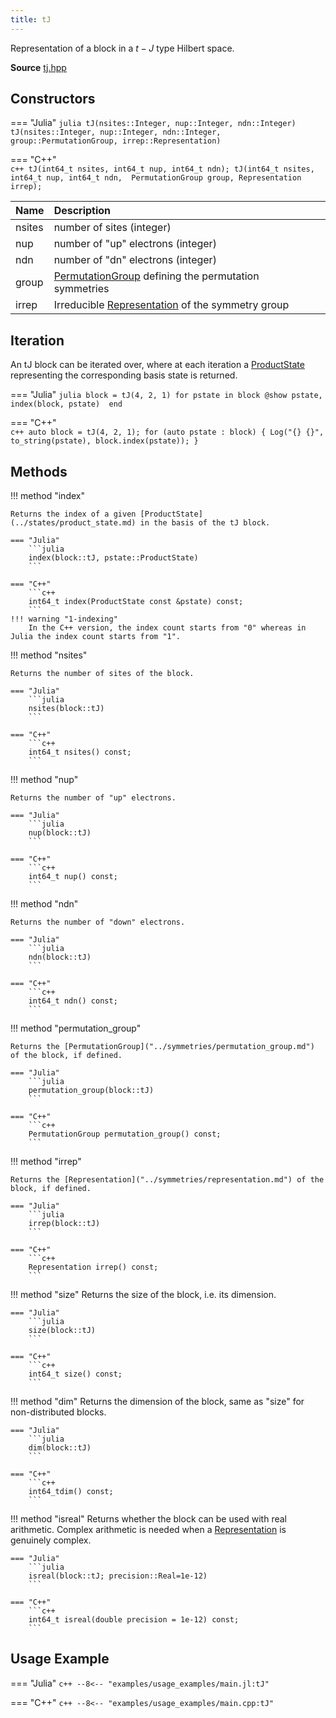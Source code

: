 ```yaml
---
title: tJ
---
```


Representation of a block in a  $t-J$ type Hilbert space. 

**Source** [tj.hpp](https://github.com/awietek/xdiag/blob/main/xdiag/blocks/tj.hpp)

## Constructors

=== "Julia"
	```julia
	tJ(nsites::Integer, nup::Integer, ndn::Integer)
	tJ(nsites::Integer, nup::Integer, ndn::Integer, 
	   group::PermutationGroup, irrep::Representation)
	```

=== "C++"	
	```c++
    tJ(int64_t nsites, int64_t nup, int64_t ndn);
    tJ(int64_t nsites, int64_t nup, int64_t ndn, 
	   PermutationGroup group, Representation irrep);
	```


| Name    | Description                                                                                |   |
|:--------|:-------------------------------------------------------------------------------------------|---|
| nsites | number of sites (integer)                                                                  |   |
| nup    | number of "up" electrons (integer)                                                         |   |
| ndn    | number of "dn" electrons (integer)                                                         |   |
| group   | [PermutationGroup](../symmetries/permutation_group.md) defining the permutation symmetries |   |
| irrep   | Irreducible [Representation](../symmetries/representation.md)  of the symmetry group       |   |

## Iteration

An tJ block can be iterated over, where at each iteration a [ProductState](../states/product_state.md) representing the corresponding basis state is returned.

=== "Julia"
	```julia
	block = tJ(4, 2, 1)
	for pstate in block
		@show pstate, index(block, pstate) 
	end
	```

=== "C++"	
	```c++
    auto block = tJ(4, 2, 1);
	for (auto pstate : block) {
		Log("{} {}", to_string(pstate), block.index(pstate));
	}
	```

## Methods

!!! method "index"

	Returns the index of a given [ProductState](../states/product_state.md) in the basis of the tJ block.

	=== "Julia"
		```julia
		index(block::tJ, pstate::ProductState)
		```

	=== "C++"	
		```c++
		int64_t index(ProductState const &pstate) const;
		```
	!!! warning "1-indexing"
		In the C++ version, the index count starts from "0" whereas in Julia the index count starts from "1".



!!! method "nsites"

	Returns the number of sites of the block.

	=== "Julia"
		```julia
		nsites(block::tJ)
		```

	=== "C++"	
		```c++
		int64_t nsites() const;
		```

!!! method "nup"

	Returns the number of "up" electrons.

	=== "Julia"
		```julia
		nup(block::tJ)
		```

	=== "C++"	
		```c++
		int64_t nup() const;
		```


!!! method "ndn"

	Returns the number of "down" electrons.

	=== "Julia"
		```julia
		ndn(block::tJ)
		```

	=== "C++"	
		```c++
		int64_t ndn() const;
		```

!!! method "permutation_group"

	Returns the [PermutationGroup]("../symmetries/permutation_group.md") of the block, if defined.

	=== "Julia"
		```julia
		permutation_group(block::tJ)
		```

	=== "C++"	
		```c++
	    PermutationGroup permutation_group() const;
		```


!!! method "irrep"

	Returns the [Representation]("../symmetries/representation.md") of the block, if defined.

	=== "Julia"
		```julia
	    irrep(block::tJ)
		```

	=== "C++"	
		```c++
	    Representation irrep() const;
		```


!!! method "size"
	Returns the size of the block, i.e. its dimension.

	=== "Julia"
		```julia
		size(block::tJ)
		```

	=== "C++"	
		```c++
		int64_t size() const;
		```

!!! method "dim"
	Returns the dimension of the block, same as "size" for non-distributed blocks.

	=== "Julia"
		```julia
		dim(block::tJ)
		```

	=== "C++"	
		```c++
		int64_tdim() const;
		```
		
!!! method "isreal"
	Returns whether the block can be used with real arithmetic. 
	Complex arithmetic is needed when a
	[Representation](../symmetries/representation.md) is genuinely complex.

	=== "Julia"
		```julia
	    isreal(block::tJ; precision::Real=1e-12)
		```

	=== "C++"	
		```c++
		int64_t isreal(double precision = 1e-12) const;
		```

## Usage Example

=== "Julia"
	```c++
	--8<-- "examples/usage_examples/main.jl:tJ"
	```

=== "C++"
	```c++
	--8<-- "examples/usage_examples/main.cpp:tJ"
	```

